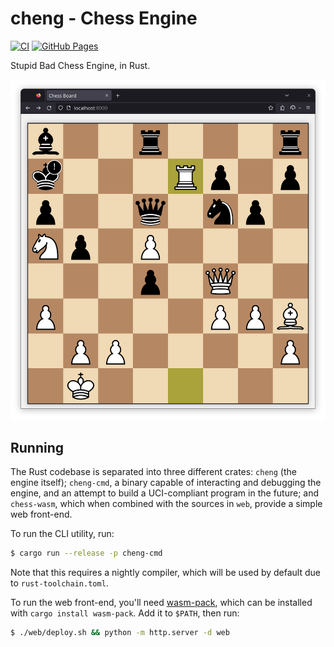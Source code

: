 # cheng - Chess Engine
[![CI](https://github.com/francorbacho/cheng/actions/workflows/ci.yml/badge.svg)](https://github.com/francorbacho/cheng/actions/workflows/ci.yml)
[![GitHub Pages](https://github.com/francorbacho/cheng/actions/workflows/gh-pages.yml/badge.svg)](https://github.com/francorbacho/cheng/actions/workflows/gh-pages.yml)

Stupid Bad Chess Engine, in Rust.

![Screenshot of Firefox running the web front-end](/repo/screenshot_2023-08-21.png)

## Running
The Rust codebase is separated into three different crates: `cheng` (the engine
itself); `cheng-cmd`, a binary capable of interacting and debugging the engine,
and an attempt to build a UCI-compliant program in the future; and `chess-wasm`,
which when combined with the sources in `web`, provide a simple web front-end.

To run the CLI utility, run:
```bash
$ cargo run --release -p cheng-cmd
```

Note that this requires a nightly compiler, which will be used by
default due to `rust-toolchain.toml`.

To run the web front-end, you'll need
[wasm-pack](https://rustwasm.github.io/docs/wasm-pack/), which can be
installed with `cargo install wasm-pack`. Add it to `$PATH`, then run:
```bash
$ ./web/deploy.sh && python -m http.server -d web
```
